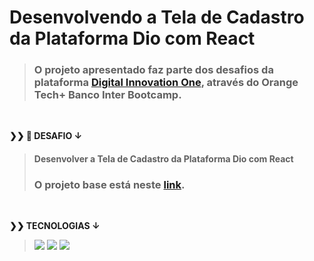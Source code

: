 # Desenvolvendo a Tela de Cadastro da Plataforma Dio com React

> ### O projeto apresentado faz parte dos desafios da plataforma [Digital Innovation One](https://web.digitalinnovation.one/home), através do Orange Tech+ Banco Inter Bootcamp.
>

<br>
  <p>
    <strong>❯❯ 🚀 DESAFIO ↓</strong><br>
  </p>

> #### Desenvolver a Tela de Cadastro da Plataforma Dio com React
> ### O projeto base está neste [link](https://github.com/digitalinnovationone/trilha-react-desafio-3).
 <br>
  <p>
    <strong>❯❯ TECNOLOGIAS ↓</strong><br>
  </p>

>   <img src="https://img.shields.io/badge/React-000000?logo=react"/>
>   <img src="https://img.shields.io/badge/JavaScript-000000?logo=javascript"/>
>   <img src="https://img.shields.io/badge/StyledComponents-000000?logo=styledcomponents"/>

#